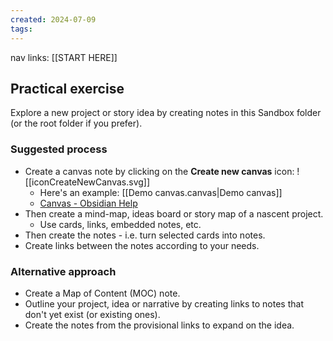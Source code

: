```yaml
---
created: 2024-07-09
tags:
---
```

nav links: [[START HERE]]

## Practical exercise

Explore a new project or story idea by creating notes in this Sandbox folder (or the root folder if you prefer).

### Suggested process

- Create a canvas note by clicking on the **Create new canvas** icon: ![[iconCreateNewCanvas.svg]]
    - Here's an example: [[Demo canvas.canvas|Demo canvas]]
    - [Canvas - Obsidian Help](https://help.obsidian.md/Plugins/Canvas)
- Then create a mind-map, ideas board or story map of a nascent project.
    - Use cards, links, embedded notes, etc.
- Then create the notes - i.e. turn selected cards into notes.
- Create links between the notes according to your needs.

### Alternative approach

- Create a Map of Content (MOC) note.
- Outline your project, idea or narrative by creating links to notes that don't yet exist (or existing ones).
- Create the notes from the provisional links to expand on the idea.

